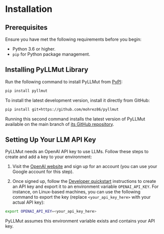 # Installation

## Prerequisites

Ensure you have met the following requirements before you begin:

- Python 3.6 or higher.
- `pip` for Python package management.

## Installing PyLLMut Library

Run the following command to install PyLLMut from 
[PyPI](https://pypi.org/project/PyLLMut/):

```bash
pip install pyllmut
```

To install the latest development version, install it directly from GitHub:

```bash
pip install git+https://github.com/mohrez86/pyllmut
```

Running this second command installs the latest version
of PyLLMut available on the main branch of
[its GitHub repository](https://github.com/mohrez86/pyllmut).

## Setting Up Your LLM API Key

PyLLMut needs an OpenAI API key to use LLMs. 
Follow these steps to create and add a key to your environment:

1. Visit the [OpenAI website](https://openai.com) 
   and sign up 
   for an account (you can use your 
   Google account for this step).

2. Once signed up, follow the 
   [Developer quickstart](https://platform.openai.com/docs/quickstart/step-2-setup-your-api-key.eot) 
   instructions to create an API key and export it to 
   an environment variable `OPENAI_API_KEY`.
   For instance, on Linux-based machines, you can use the
   following command to export the 
   key (replace `<your_api_key_here>` 
   with your actual API key):

```bash
export OPENAI_API_KEY=<your_api_key_here>
```

PyLLMut assumes this environment variable exists 
and contains your API key.

